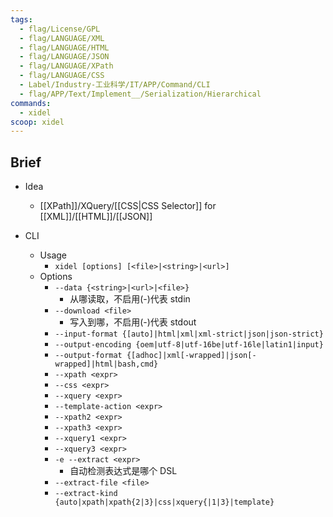 ```yaml
---
tags:
  - flag/License/GPL
  - flag/LANGUAGE/XML
  - flag/LANGUAGE/HTML
  - flag/LANGUAGE/JSON
  - flag/LANGUAGE/XPath
  - flag/LANGUAGE/CSS
  - Label/Industry-工业科学/IT/APP/Command/CLI
  - flag/APP/Text/Implement__/Serialization/Hierarchical
commands:
  - xidel
scoop: xidel
---
```


## Brief

- Idea
    - [[XPath]]/XQuery/[[CSS|CSS Selector]] for [[XML]]/[[HTML]]/[[JSON]]

- CLI
    - Usage
        - `xidel [options] [<file>|<string>|<url>]`
    - Options
        - `--data {<string>|<url>|<file>}`
            - 从哪读取，不启用(-)代表 stdin
        - `--download <file>`
            - 写入到哪，不启用(-)代表 stdout
        - `--input-format {[auto]|html|xml|xml-strict|json|json-strict}`
        - `--output-encoding {oem|utf-8|utf-16be|utf-16le|latin1|input}`
        - `--output-format {[adhoc]|xml[-wrapped]|json[-wrapped]|html|bash,cmd}`
        - `--xpath <expr>`
        - `--css <expr>`
        - `--xquery <expr>`
        - `--template-action <expr>`
        - `--xpath2 <expr>`
        - `--xpath3 <expr>`
        - `--xquery1 <expr>`
        - `--xquery3 <expr>`
        - `-e --extract <expr>`
            - 自动检测表达式是哪个 DSL
        - `--extract-file <file>`
        - `--extract-kind {auto|xpath|xpath{2|3}|css|xquery{|1|3}|template}`
